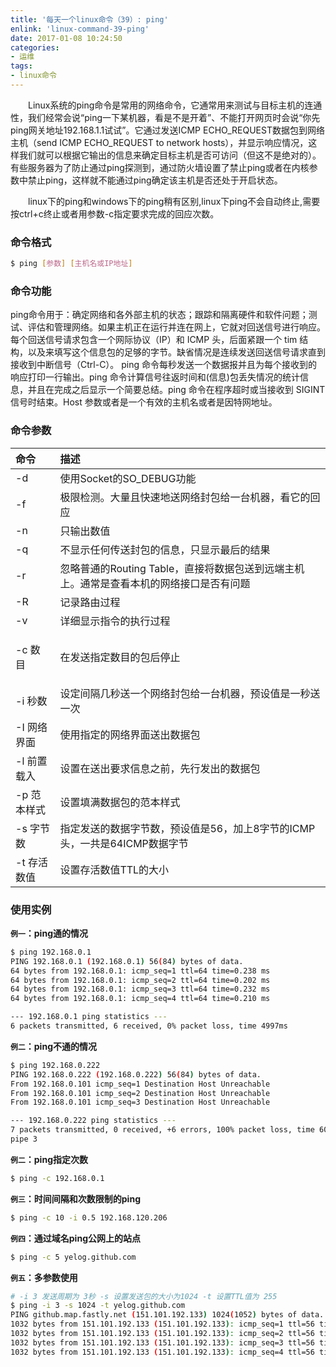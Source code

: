 ```yaml
---
title: '每天一个linux命令（39）: ping'
enlink: 'linux-command-39-ping'
date: 2017-01-08 10:24:50
categories:
- 运维
tags:
- linux命令
---
```

　　Linux系统的ping命令是常用的网络命令，它通常用来测试与目标主机的连通性，我们经常会说“ping一下某机器，看是不是开着”、不能打开网页时会说“你先ping网关地址192.168.1.1试试”。它通过发送ICMP ECHO_REQUEST数据包到网络主机（send ICMP ECHO_REQUEST to network hosts），并显示响应情况，这样我们就可以根据它输出的信息来确定目标主机是否可访问（但这不是绝对的）。有些服务器为了防止通过ping探测到，通过防火墙设置了禁止ping或者在内核参数中禁止ping，这样就不能通过ping确定该主机是否还处于开启状态。
  <!--more -->
　　linux下的ping和windows下的ping稍有区别,linux下ping不会自动终止,需要按ctrl+c终止或者用参数-c指定要求完成的回应次数。
### 命令格式
```bash
$ ping [参数] [主机名或IP地址]
```
### 命令功能
  ping命令用于：确定网络和各外部主机的状态；跟踪和隔离硬件和软件问题；测试、评估和管理网络。如果主机正在运行并连在网上，它就对回送信号进行响应。每个回送信号请求包含一个网际协议（IP）和 ICMP 头，后面紧跟一个 tim 结构，以及来填写这个信息包的足够的字节。缺省情况是连续发送回送信号请求直到接收到中断信号（Ctrl-C）。
  ping 命令每秒发送一个数据报并且为每个接收到的响应打印一行输出。ping 命令计算信号往返时间和(信息)包丢失情况的统计信息，并且在完成之后显示一个简要总结。ping 命令在程序超时或当接收到 SIGINT 信号时结束。Host 参数或者是一个有效的主机名或者是因特网地址。
### 命令参数
| 命令 | 描述     |
| :------------- | :------------- |
| -d | 使用Socket的SO_DEBUG功能 |
| -f | 极限检测。大量且快速地送网络封包给一台机器，看它的回应 |
| -n | 只输出数值 |
| -q | 不显示任何传送封包的信息，只显示最后的结果 |
| -r | 忽略普通的Routing Table，直接将数据包送到远端主机上。通常是查看本机的网络接口是否有问题 |
| -R | 记录路由过程 |
| -v | 详细显示指令的执行过程 |
| <p>-c 数目 | 在发送指定数目的包后停止 |
| -i 秒数 | 设定间隔几秒送一个网络封包给一台机器，预设值是一秒送一次 |
| -I 网络界面 | 使用指定的网络界面送出数据包 |
| -l 前置载入 | 设置在送出要求信息之前，先行发出的数据包 |
| -p 范本样式 | 设置填满数据包的范本样式 |
| -s 字节数 | 指定发送的数据字节数，预设值是56，加上8字节的ICMP头，一共是64ICMP数据字节 |
| -t 存活数值 | 设置存活数值TTL的大小 |

### 使用实例
**`例一`：ping通的情况**
```bash
$ ping 192.168.0.1
PING 192.168.0.1 (192.168.0.1) 56(84) bytes of data.
64 bytes from 192.168.0.1: icmp_seq=1 ttl=64 time=0.238 ms
64 bytes from 192.168.0.1: icmp_seq=2 ttl=64 time=0.202 ms
64 bytes from 192.168.0.1: icmp_seq=3 ttl=64 time=0.232 ms
64 bytes from 192.168.0.1: icmp_seq=4 ttl=64 time=0.210 ms

--- 192.168.0.1 ping statistics ---
6 packets transmitted, 6 received, 0% packet loss, time 4997ms
```
**`例二`：ping不通的情况**
```bash
$ ping 192.168.0.222
PING 192.168.0.222 (192.168.0.222) 56(84) bytes of data.
From 192.168.0.101 icmp_seq=1 Destination Host Unreachable
From 192.168.0.101 icmp_seq=2 Destination Host Unreachable
From 192.168.0.101 icmp_seq=3 Destination Host Unreachable

--- 192.168.0.222 ping statistics ---
7 packets transmitted, 0 received, +6 errors, 100% packet loss, time 6032ms
pipe 3
```
**`例二`：ping指定次数**
```bash
$ ping -c 192.168.0.1
```
**`例三`：时间间隔和次数限制的ping**
```bash
$ ping -c 10 -i 0.5 192.168.120.206
```
**`例四`：通过域名ping公网上的站点**
```bash
$ ping -c 5 yelog.github.com
```
**`例五`：多参数使用**
```bash
# -i 3 发送周期为 3秒 -s 设置发送包的大小为1024 -t 设置TTL值为 255
$ ping -i 3 -s 1024 -t yelog.github.com
PING github.map.fastly.net (151.101.192.133) 1024(1052) bytes of data.
1032 bytes from 151.101.192.133 (151.101.192.133): icmp_seq=1 ttl=56 time=191 ms
1032 bytes from 151.101.192.133 (151.101.192.133): icmp_seq=2 ttl=56 time=190 ms
1032 bytes from 151.101.192.133 (151.101.192.133): icmp_seq=3 ttl=56 time=189 ms
1032 bytes from 151.101.192.133 (151.101.192.133): icmp_seq=4 ttl=56 time=190 ms
```
